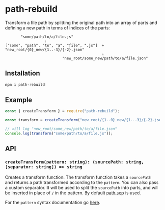 # path-rebuild

Transform a file path by splitting the original path into an array of parts
and defining a new path in terms of indices of the parts:

```
       "some/path/to/a/file.js"
                  ↓
["some", "path", "to", "a", "file", ".js"]  +  "new_root/{0}_new/{1..-3}/{-2}.json"
                                            ↓
                          "new_root/some_new/path/to/a/file.json"

```

## Installation

```sh
npm i path-rebuild
```

## Example

```js
const { createTransform } = require("path-rebuild");

const transform = createTransform("new_root/{1..0}_new/{1..-3}/{-2}.json");

// will log "new_root/some_new/path/to/a/file.json"
console.log(transform("some/path/to/a/file.js"));
```

## API

### `createTransform(pattern: string): (sourcePath: string, [separator: string]) => string`

Creates a transform function.
The transform function takes a `sourcePath` and returns a path transformed according to the `pattern`.
You can also pass a custom separator.
It will be used to split the `sourcePath` into parts,
and will be inserted in place of `/` in the pattern.
By default [path.sep](https://nodejs.org/api/path.html#pathsep) is used.

For the `pattern` syntax documentation go [here](https://github.com/rpominov/path-rebuild#pattern-syntax).
